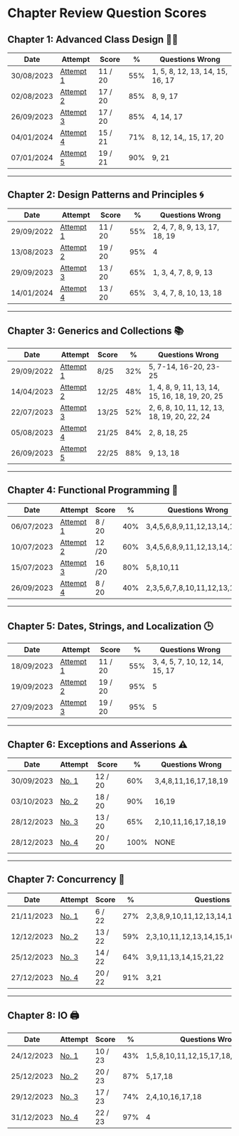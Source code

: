 # Chapter Review Question Scores

## Chapter 1: Advanced Class Design 🧑‍🎨

| Date       | Attempt  | Score  |  %   |  Questions Wrong |
| -------    | -----    | ------ | ---- | ---------------- |
| 30/08/2023 | [Attempt 1](/src/review_questions/chapter_1/attempt_1/) | 11 / 20 | 55% | 1, 5, 8, 12, 13, 14, 15, 16, 17 |
| 02/08/2023 | [Attempt 2](/src/review_questions/chapter_1/attempt_2/) | 17 / 20 | 85% | 8, 9, 17  |
| 26/09/2023 | [Attempt 3](/src/review_questions/chapter_1/attempt_3/) | 17 / 20 | 85% | 4, 14, 17 |
| 04/01/2024 | [Attempt 4](/src/review_questions/chapter_1/attempt_4/) | 15 / 21 | 71% | 8, 12, 14,, 15, 17, 20 |
| 07/01/2024 | [Attempt 5](/src/review_questions/chapter_1/attempt_5/) | 19 / 21 | 90% | 9, 21 |

<hr>

## Chapter 2: Design Patterns and Principles 🌀

| Date       | Attempt  | Score  |  %   |  Questions Wrong |
| -------    | -----    | ------ | ---- | ---------------- |
| 29/09/2022 | [Attempt 1](/src/review_questions/chapter_2/attempt_1/)  | 11 / 20 | 55%  | 2, 4, 7, 8, 9, 13, 17, 18, 19 |
| 13/08/2023 | [Attempt 2](/src/review_questions/chapter_2/attempt_2/)  | 19 / 20 | 95%  | 4 |
| 29/09/2023 | [Attempt 3](/src/review_questions/chapter_2/attempt_3/)  | 13 / 20 | 65%  | 1, 3, 4, 7, 8, 9, 13 |
| 14/01/2024 | [Attempt 4](/src/review_questions/chapter_2/attempt_4/)  | 13 / 20 | 65%  | 3, 4, 7, 8, 10, 13, 18 |

<hr>

## Chapter 3: Generics and Collections 📚

| Date       | Attempt  | Score  |  %   |  Questions Wrong |
| -------    | -----    | ------ | ---- | ---------------- |
| 29/09/2022 | [Attempt 1](/src/review_questions/chapter_3/attempt_1/) | 8/25  | 32% | 5, 7-14, 16-20, 23-25 |
| 14/04/2023 | [Attempt 2](/src/review_questions/chapter_3/attempt_2/) | 12/25 | 48% | 1, 4, 8, 9, 11, 13, 14, 15, 16, 18, 19, 20, 25 |
| 22/07/2023 | [Attempt 3](/src/review_questions/chapter_3/attempt_3/) | 13/25 | 52% | 2, 6, 8, 10, 11, 12, 13, 18, 19, 20, 22, 24 |
| 05/08/2023 | [Attempt 4](/src/review_questions/chapter_3/attempt_4/) | 21/25 | 84% | 2, 8, 18, 25 |
| 26/09/2023 | [Attempt 5](/src/review_questions/chapter_3/attempt_5/) | 22/25 | 88% | 9, 13, 18 |

<hr>

## Chapter 4: Functional Programming 🧮

| Date       | Attempt  | Score  |  %   |  Questions Wrong |
| -------    | -----    | ------ | ---- | ---------------- |
| 06/07/2023 | [Attempt 1](/src/review_questions/chapter_4/attempt_1/)  | 8 / 20  | 40% | 3,4,5,6,8,9,11,12,13,14,15,18 |
| 10/07/2023 | [Attempt 2](/src/review_questions/chapter_4/attempt_1/)  | 12 /20 | 60% | 3,4,5,6,8,9,11,12,13,14,15,18 |
| 15/07/2023 | [Attempt 3](/src/review_questions/chapter_4/attempt_3/)  | 16 /20 | 80% | 5,8,10,11 |
| 26/09/2023 | [Attempt 4](/src/review_questions/chapter_4/attempt_3/)  | 8 / 20  | 40% | 2,3,5,6,7,8,10,11,12,13,14,18 |

<hr>

##  Chapter 5: Dates, Strings, and Localization 🕒

| Date       | Attempt  | Score  |  %   |  Questions Wrong |
| -------    | -----    | ------ | ---- | ---------------- |
| 18/09/2023 | [Attempt 1](/src/review_questions/chapter_5/attempt_1/)       |  11 / 20  | 55% | 3, 4, 5, 7, 10, 12, 14, 15, 17 |
| 19/09/2023 | [Attempt 2](/src/review_questions/chapter_5/attempt_2/)       |  19 / 20  | 95% | 5 |
| 27/09/2023 | [Attempt 3](/src/review_questions/chapter_5/attempt_3/)       |  19 / 20  | 95% | 5 |

<hr>

##  Chapter 6: Exceptions and Asserions ⚠️

| Date   | Attempt | Score | % | Questions Wrong |
| ------ |-------- |------ | - | --------------  |
| 30/09/2023 | [No. 1](/src/review_questions/chapter_6/attempt_1/)  | 12 / 20 | 60%   | 3,4,8,11,16,17,18,19 |
| 03/10/2023 | [No. 2](/src/review_questions/chapter_6/attempt_2/)  | 18 / 20 | 90%   | 16,19 |
| 28/12/2023 | [No. 3](/src/review_questions/chapter_6/attempt_3/)  | 13 / 20 | 65%   | 2,10,11,16,17,18,19 |
| 28/12/2023 | [No. 4](/src/review_questions/chapter_6/attempt_4/)  | 20 / 20 | 100%  | NONE |

<hr>

##  Chapter 7: Concurrency 🧵

| Date | Attempt | Score | % | Questions Wrong |
| -----|---------|-------|---|--------------|
| 21/11/2023  | [No. 1](/src/review_questions/chapter_7/attempt_1/) | 6 / 22  | 27% | 2,3,8,9,10,11,12,13,14,16,17,18,19,20,21,22 |
| 12/12/2023  | [No. 2](/src/review_questions/chapter_7/attempt_2/) | 13 / 22 | 59% | 2,3,10,11,12,13,14,15,16                    |
| 25/12/2023  | [No. 3](/src/review_questions/chapter_7/attempt_3/) | 14 / 22 | 64% | 3,9,11,13,14,15,21,22                       |
| 27/12/2023  | [No. 4](/src/review_questions/chapter_7/attempt_4/) | 20 / 22 | 91% | 3,21                                        |

<hr>

## Chapter 8: IO 🖨️

| Date | Attempt| Score | % | Questions Wrong |
| ---- |  ----- |------ | - | --------------- |
| 24/12/2023   | [No. 1](/src/review_questions/chapter_8/attempt_1/) | 10 / 23 | 43% | 1,5,8,10,11,12,15,17,18,20,21,22,23 |
| 25/12/2023   | [No. 2](/src/review_questions/chapter_8/attempt_2/) | 20 / 23 | 87% | 5,17,18 |
| 29/12/2023   | [No. 3](/src/review_questions/chapter_8/attempt_3/) | 17 / 23 | 74% | 2,4,10,16,17,18 |
| 31/12/2023   | [No. 4](/src/review_questions/chapter_8/attempt_4/) | 22 / 23 | 97% | 4 |
